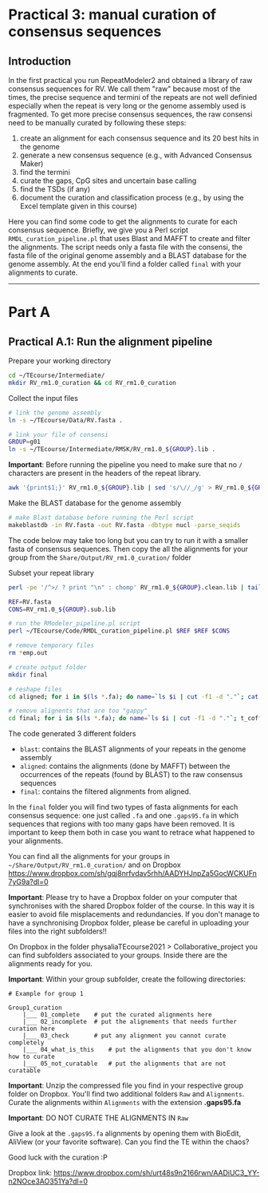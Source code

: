 # Practical 3: manual curation of consensus sequences

## Introduction
In the first practical you run RepeatModeler2 and obtained a library of raw consensus sequences for RV. We call them "raw" because most of the times, the precise sequence and termini of the repeats are not well definied especially when the repeat is very long or the genome assembly used is fragmented. To get more precise consensus sequences, the raw consensi need to be manually curated by following these steps:

1. create an alignment for each consensus sequence and its 20 best hits in the genome
2. generate a new consensus sequence (e.g., with Advanced Consensus Maker)
3. find the termini
4. curate the gaps, CpG sites and uncertain base calling
5. find the TSDs (if any)
6. document the curation and classification process (e.g., by using the Excel template given in this course)

Here you can find some code to get the alignments to curate for each consensus sequence. Briefly, we give you a Perl script `RMDL_curation_pipeline.pl` that uses Blast and MAFFT to create and filter the alignments.
The script needs only a fasta file with the consensi, the fasta file of the original genome assembly and a BLAST database for the genome assembly. At the end you'll find a folder called `final` with your alignments to curate.

---

# Part A

## Practical A.1: Run the alignment pipeline

Prepare your working directory

```bash
cd ~/TEcourse/Intermediate/
mkdir RV_rm1.0_curation && cd RV_rm1.0_curation
```

Collect the input files

```bash
# link the genome assembly
ln -s ~/TEcourse/Data/RV.fasta .

# link your file of consensi
GROUP=g01
ln -s ~/TEcourse/Intermediate/RMSK/RV_rm1.0_${GROUP}.lib .
```

**Important**: Before running the pipeline you need to make sure that no `/` characters are present in the headers of the repeat library.

```bash
awk '{print$1;}' RV_rm1.0_${GROUP}.lib | sed 's/\//_/g' > RV_rm1.0_${GROUP}.clean.lib
```

Make the BLAST database for the genome assembly

```bash
# make Blast database before running the Perl script
makeblastdb -in RV.fasta -out RV.fasta -dbtype nucl -parse_seqids
```

The code below may take too long but you can try to run it with a smaller fasta of consensus sequences. Then copy the all the alignments for your group from the `Share/Output/RV_rm1.0_curation/` folder

Subset your repeat library

```bash
perl -pe '/^>/ ? print "\n" : chomp' RV_rm1.0_${GROUP}.clean.lib | tail -n +2 | head -n 10 > RV_rm1.0_${GROUP}.sub.lib
```

```bash
REF=RV.fasta
CONS=RV_rm1.0_${GROUP}.sub.lib

# run the RModeler_pipeline.pl script
perl ~/TEcourse/Code/RMDL_curation_pipeline.pl $REF $REF $CONS

# remove temporary files
rm *emp.out

# create output folder
mkdir final

# reshape files
cd aligned; for i in $(ls *.fa); do name=`ls $i | cut -f1 -d "."`; cat $i | perl -ne 'chomp;s/>\s+/>/;if(/>(\S+)/){$id{$1}++;$id2=$1;}if($id{$id2}==1){print "$_\n"}' >../final/$name.fa; done; cd ../

# remove alignents that are too "gappy"
cd final; for i in $(ls *.fa); do name=`ls $i | cut -f1 -d "."`; t_coffee -other_pg seq_reformat -in $i -action +rm_gap 95 >$name.gaps95.fa; done; cd ../
```

The code generated 3 different folders

- `blast`: contains the BLAST alignments of your repeats in the genome assembly
- `aligned`: contains the alignments (done by MAFFT) between the occurrences of the repeats (found by BLAST) to the raw consensus sequences
- `final`: contains the filtered alignments from aligned.

In the `final` folder you will find two types of fasta alignments for each consensus sequence: one just called `.fa` and one `.gaps95.fa` in which sequences that regions with too many gaps have been removed. It is important to keep them both in case you want to retrace what happened to your alignments.

You can find all the alignments for your groups in `~/Share/Output/RV_rm1.0_curation/` and on Dropbox https://www.dropbox.com/sh/gqj8nrfvdav5rhh/AADYHJnpZa5GocWCKUFn7yG9a?dl=0

**Important**: Please try to have a Dropbox folder on your computer that synchronises with the shared Dropbox folder of the course. In this way it is easier to avoid file misplacements and redundancies. If you don't manage to have a synchronising Dropbox folder, please be careful in uploading your files into the right subfolders!!

On Dropbox in the folder physaliaTEcourse2021 > Collaborative_project you can find subfolders associated to your groups. Inside there are the alignments ready for you.

**Important**: Within your group subfolder, create the following directories: 

```
# Example for group 1

Group1_curation
	|___ 01_complete 	# put the curated alignments here
	|___ 02_incomplete 	# put the alignements that needs further curation here
	|___ 03_check 		# put any alignment you cannot curate completely
	|___ 04_what_is_this 	# put the alignments that you don't know how to curate
	|___ 05_not_curatable 	# put the alignments that are not curatable

```


**Important**: Unzip the compressed file you find in your respective group folder on Dropbox. You'll find two additional folders `Raw` and `Alignments`. Curate the alignments within `Alignments` with the extension **.gaps95.fa**

**Important**: DO NOT CURATE THE ALIGNMENTS IN `Raw`

Give a look at the `.gaps95.fa` alignments by opening them with BioEdit, AliView (or your favorite software). Can you find the TE within the chaos?

Good luck with the curation :P

Dropbox link: https://www.dropbox.com/sh/urt48s9n2166rwn/AADiUC3_YY-n2NOce3AO351Ya?dl=0